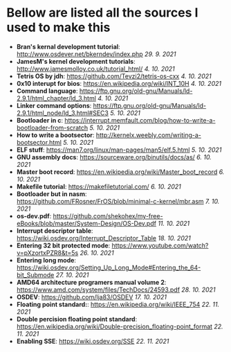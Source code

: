 
# Bellow are listed all the sources I used to make this

 - **Bran's kernal development tutorial**: http://www.osdever.net/bkerndev/index.php *29. 9. 2021*
 - **JamesM's kernel development tutorials**: http://www.jamesmolloy.co.uk/tutorial_html/ *4. 10. 2021*
 - **Tetris OS by jdh**: https://github.com/Tevzi2/tetris-os-cxx *4. 10. 2021*
 - **0x10 interupt for bios**: https://en.wikipedia.org/wiki/INT_10H *4. 10. 2021*
 - **Command language**: https://ftp.gnu.org/old-gnu/Manuals/ld-2.9.1/html_chapter/ld_3.html *4. 10. 2021*
 - **Linker command options**: https://ftp.gnu.org/old-gnu/Manuals/ld-2.9.1/html_node/ld_3.html#SEC3 *5. 10. 2021*
 - **Bootloader in c**: https://interrupt.memfault.com/blog/how-to-write-a-bootloader-from-scratch *5. 10. 2021*
 - **How to write a bootsector**: http://kernelx.weebly.com/writing-a-bootsector.html *5. 10. 2021*
 - **ELF stuff**: https://man7.org/linux/man-pages/man5/elf.5.html *5. 10. 2021*
 - **GNU assembly docs**: https://sourceware.org/binutils/docs/as/ *6. 10. 2021*
 - **Master boot record**: https://en.wikipedia.org/wiki/Master_boot_record *6. 10. 2021*
 - **Makefile tutorial**: https://makefiletutorial.com/ *6. 10. 2021*
 - **Bootloader but in nasm**: https://github.com/FRosner/FrOS/blob/minimal-c-kernel/mbr.asm *7. 10. 2021*
 - **os-dev.pdf**: https://github.com/shekohex/my-free-eBooks/blob/master/System-Design/OS-Dev.pdf *11. 10. 2021*
 - **Interrupt descriptor table**: https://wiki.osdev.org/Interrupt_Descriptor_Table *18. 10. 2021*
 - **Entering 32 bit protected mode**: https://www.youtube.com/watch?v=pXzortxPZR8&t=5s *26. 10. 2021*
 - **Entering long mode**: https://wiki.osdev.org/Setting_Up_Long_Mode#Entering_the_64-bit_Submode *27. 10. 2021*
 - **AMD64 architecture programers manual volume 2**: https://www.amd.com/system/files/TechDocs/24593.pdf *28. 10. 2021*
 - **OSDEV**: https://github.com/lja83/OSDEV *17. 10. 2021*
 - **Floating point standard:**: https://en.wikipedia.org/wiki/IEEE_754 *22. 11. 2021*
 - **Double percision floating point standard**: https://en.wikipedia.org/wiki/Double-precision_floating-point_format *22. 11. 2021*
 - **Enabling SSE**: https://wiki.osdev.org/SSE *22. 11. 2021*